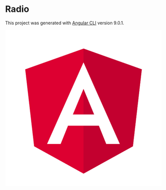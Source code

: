 # Radio

This project was generated with [Angular CLI](https://github.com/angular/angular-cli) version 9.0.1.

 
![radio](https://github.com/rzeiler/radio/blob/master/src/assets/icons/icon-512x512.png)